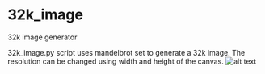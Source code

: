 # 32k_image
32k image generator

32k_image.py script uses mandelbrot set to generate a 32k image. The resolution can be changed using width and height of the canvas.
![alt text](https://github.com/yusufSLCN/32k_image/blob/master/canvas%2032k.jpg)
